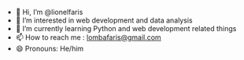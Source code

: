 - 👋 Hi, I’m @lionelfaris
- 👀 I’m interested in web development and data analysis
- 🌱 I’m currently learning Python and web development related things
- 📫 How to reach me : lombafaris@gmail.com
- 😄 Pronouns: He/him


<!---
lionelfaris/lionelfaris is a ✨ special ✨ repository because its `README.md` (this file) appears on your GitHub profile.
You can click the Preview link to take a look at your changes.
--->
